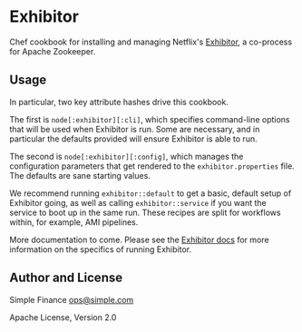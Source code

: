 # Exhibitor
Chef cookbook for installing and managing Netflix's
[Exhibitor](https://github.com/Netflix/exhibitor), a co-process for Apache
Zookeeper.

## Usage
In particular, two key attribute hashes drive this cookbook.

The first is `node[:exhibitor][:cli]`, which specifies command-line options
that will be used when Exhibitor is run. Some are necessary, and in particular
the defaults provided will ensure Exhibitor is able to run.

The second is `node[:exhibitor][:config]`, which manages the configuration
parameters that get rendered to the `exhibitor.properties` file. The defaults
are sane starting values.

We recommend running `exhibitor::default` to get a basic, default setup of
Exhibitor going, as well as calling `exhibitor::service` if you want the
service to boot up in the same run. These recipes are split for workflows
within, for example, AMI pipelines.

More documentation to come. Please see the [Exhibitor
docs](https://github.com/Netflix/exhibitor/wiki) for more
information on the specifics of running Exhibitor.

## Author and License 
Simple Finance <ops@simple.com>

Apache License, Version 2.0
